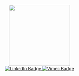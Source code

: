 <div id="header" align="center">
  <img src="https://media.giphy.com/media/lbcLMX9B6sTsGjUmS3/giphy.gif" width="200"/>
</div>

<div id="badges" align="center">
  <a href="https://www.linkedin.com/in/patrick-hart-m/">
    <img src="https://img.shields.io/badge/LinkedIn-blue?style=for-the-badge&logo=linkedin&logoColor=white" alt="LinkedIn Badge"/>
  </a>
  <a href="https://vimeo.com/user181264643">
    <img src="https://img.shields.io/badge/Vimeo-blue?style=for-the-badge&logo=vimeo&logoColor=white" alt="Vimeo Badge"/>
  </a>
</div>

<div id="counter" align="center">
  <img src="https://komarev.com/ghpvc/?username=HartPM&style=flat-square&color=blue" alt=""/>
</div>




<!--
**HartPM/HartPM** is a ✨ _special_ ✨ repository because its `README.md` (this file) appears on your GitHub profile.

Here are some ideas to get you started:

- 🔭 I’m currently working on ...
- 🌱 I’m currently learning ...
- 👯 I’m looking to collaborate on ...
- 🤔 I’m looking for help with ...
- 💬 Ask me about ...
- 📫 How to reach me: ...
- 😄 Pronouns: ...
- ⚡ Fun fact: ...
-->
